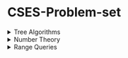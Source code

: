 # CSES-Problem-set

<details><summary>Tree Algorithms</summary>
  <p>
    
[Tree Matching](https://cses.fi/problemset/task/1130/) - [solution by ar_rony1](https://cses.fi/paste/5063358e3ad179a7614a16/)

</p>
</details>

<details><summary>Number Theory</summary>
  <p>
    
[Distributing Apples](https://cses.fi/problemset/task/1716) - [solution by ar_rony1](https://cses.fi/paste/06074e54d99c3bb248646e/)

[Christmas Party](https://cses.fi/problemset/task/1717/) - [Solution by ar_rony1](https://cses.fi/paste/98a2da5e2b4745334865d8/)
</p>
</details>

<details><summary>Range Queries</summary>
  <p>
    
[Static Range Minimum Queries](https://cses.fi/problemset/task/1647/) - [solution by ar_rony1](https://cses.fi/paste/486e757d5d10a3dc4f6874/)

[Range Xor Queries](https://cses.fi/problemset/task/1650) - [solution by ar_rony1](https://cses.fi/paste/6eaed65683ac330d5d4a88/)

[Hotel Queries](https://cses.fi/problemset/task/1143) - [solution by ar_rony1](https://cses.fi/paste/097c6f6f4f65b05660ed3e/)

[List Removals](https://cses.fi/problemset/task/1749) - [solution by ar_rony1](https://cses.fi/paste/d860a70f95f193de60f051/)

[Prefix Sum Queries](https://cses.fi/problemset/task/2166) - [solution by ar_rony1](https://cses.fi/paste/334b643029ccb4c760f0d2/)

[Pizzeria Queries](https://cses.fi/problemset/task/2206/) [Solution by ar_rony1](https://cses.fi/paste/3ed2cb27fa8443df60f33b/)





</p>
</details>

